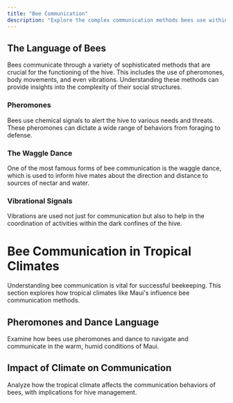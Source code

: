 ```yaml
---
title: "Bee Communication"
description: "Explore the complex communication methods bees use within their colonies."
---
```


## The Language of Bees

Bees communicate through a variety of sophisticated methods that are crucial for the functioning of the hive. This includes the use of pheromones, body movements, and even vibrations. Understanding these methods can provide insights into the complexity of their social structures.

### Pheromones

Bees use chemical signals to alert the hive to various needs and threats. These pheromones can dictate a wide range of behaviors from foraging to defense.

### The Waggle Dance

One of the most famous forms of bee communication is the waggle dance, which is used to inform hive mates about the direction and distance to sources of nectar and water.

### Vibrational Signals

Vibrations are used not just for communication but also to help in the coordination of activities within the dark confines of the hive.

# Bee Communication in Tropical Climates

Understanding bee communication is vital for successful beekeeping. This section explores how tropical climates like Maui's influence bee communication methods.

## Pheromones and Dance Language

Examine how bees use pheromones and dance to navigate and communicate in the warm, humid conditions of Maui.

## Impact of Climate on Communication

Analyze how the tropical climate affects the communication behaviors of bees, with implications for hive management.

<!-- ## Further Reading -->

<!-- - [Learn more about the fascinating world of bee communication](https://www.example.com/bee-communication)

 -->
